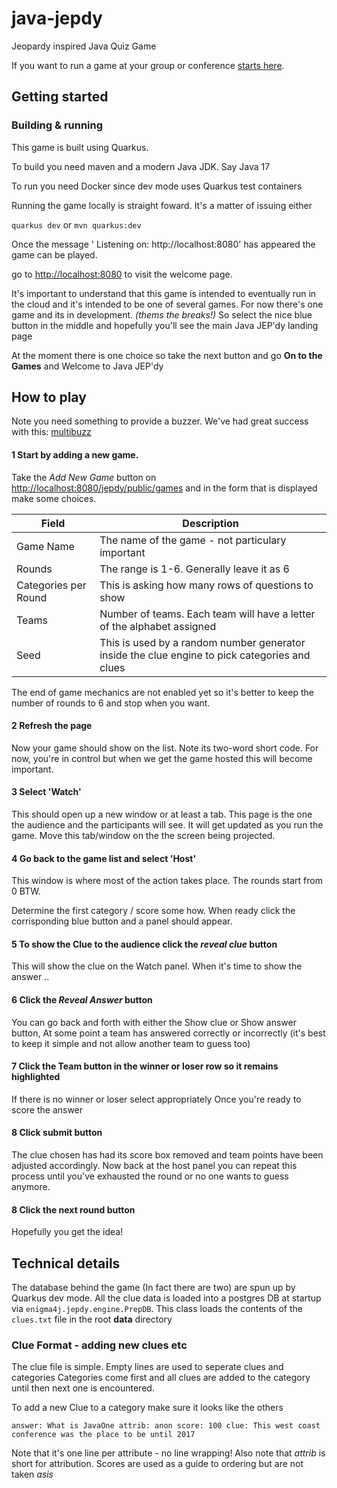 # java-jepdy
Jeopardy inspired Java Quiz Game

If you want to run a game at your group or conference [starts here](run-event.md).
## Getting started 

### Building & running 

This game is built using Quarkus. 

To build you need maven and a modern Java JDK.  Say Java 17

To run you need Docker since dev mode uses Quarkus test containers

Running the game locally is straight foward.
It's a matter of issuing either 

`quarkus dev` or `mvn quarkus:dev` 

Once the message ' Listening on: http://localhost:8080' has appeared the game can be played.

go to [http://localhost:8080]() to visit the welcome page.

It's important to understand that this game is intended to eventually run in the cloud
and it's intended to be one of several games. For now there's one game 
and its in development.  *(thems the breaks!)*  So select the nice blue button in the middle
and hopefully you'll see the main Java JEP'dy landing page 

At the moment there is one choice so take the next button and go **On to the Games** and Welcome to Java JEP'dy

## How to play

Note you need something to provide a buzzer.
We've had great success with this: [multibuzz](https://www.multibuzz.app/)


#### 1 Start by adding a new game.  

Take the *Add New Game* button on [http://localhost:8080/jepdy/public/games]()
and in the form that is displayed make some choices.

| Field | Description |
| --- | --- |
| Game Name | The name of the game - not particulary important |
| Rounds |  The range is 1-6. Generally leave it as 6 |
| Categories per Round | This is asking how many rows of questions to show | 
| Teams | Number of teams. Each team will have a letter of the alphabet assigned |
| Seed | This is used by a random number generator inside the clue engine to pick categories and clues|

The end of game mechanics are not enabled yet so it's better to
keep the number of rounds to 6 and stop when you want. 

#### 2 Refresh the page 
Now your game should show on the list. Note its two-word short code. 
For now, you're in control but when we get the game hosted this will become important.

#### 3 Select 'Watch'
This should open up a new window or at least a tab.
This page is the one the audience and the participants will
see. It will get updated as you run the game. 
Move this tab/window on the the screen being projected. 

#### 4 Go back to the game list and select 'Host'

This window is where most of the action takes place.
The rounds start from 0 BTW.

Determine the first category / score some how.
When ready click the corrisponding blue button and a 
panel should appear.  

#### 5 To show the Clue to the audience click the *reveal clue* button

This will show the clue on the Watch panel. 
When it's time to show the answer ..

#### 6 Click the *Reveal Answer* button

You can go back and forth with either the Show clue or Show answer button,
At some point a team has answered correctly or incorrectly
(it's best to keep it simple and not allow another team to guess too)

#### 7 Click the Team button in the winner or loser row so it remains highlighted
If there is no winner or loser select appropriately
Once you're ready to score the answer 

#### 8 Click submit button 
The clue chosen has had its score box removed and team
points have been adjusted accordingly. Now back at the host panel you can repeat this process until
you've exhausted the round or no one wants to guess anymore.

#### 8 Click the next round button 

Hopefully you get the idea!






## Technical details 

The database behind the game (In fact there are two) are spun up by Quarkus dev mode.
All the clue data is loaded into a postgres DB at startup via `enigma4j.jepdy.engine.PrepDB`.
This class loads the contents of the `clues.txt` file in the root **data** directory

### Clue Format - adding new clues etc

The clue file is simple. Empty lines are used to seperate clues and categories
Categories come first and all clues are added to the category until then next one is encountered.

To add a new Clue to a category make sure it looks like the others

`answer: What is JavaOne
attrib: anon
score: 100
clue: This west coast conference was the place to be until 2017`

Note that it's one line per attribute - no line wrapping!
Also note that *attrib* is short for attribution. 
Scores are used as a guide to ordering but are not taken *asis*






